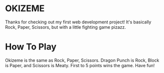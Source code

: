 # OKIZEME
Thanks for checking out my first web development project! It's basically Rock, Paper, Scissors, but with a little fighting game pizazz.

# How To Play
Okizeme is the same as Rock, Paper, Scissors.
Dragon Punch is Rock, Block is Paper, and Scissors is Meaty.
First to 5 points wins the game.
Have fun!
